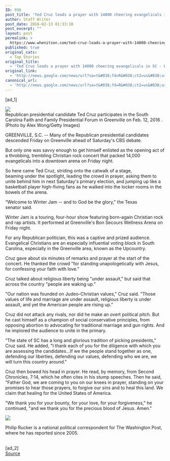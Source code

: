 ```yaml
---
ID: 936
post_title: 'Ted Cruz leads a prayer with 14000 cheering evangelicals in SC &#8211; Washington Post'
author: Staff Writer
post_date: 2016-02-13 01:33:10
post_excerpt: ""
layout: post
permalink: >
  https://www.whenitson.com/ted-cruz-leads-a-prayer-with-14000-cheering-evangelicals-in-sc-washington-post/
published: true
original_cats:
  - Top Stories
original_title:
  - 'Ted Cruz leads a prayer with 14000 cheering evangelicals in SC - Washington Post'
original_link:
  - 'http://news.google.com/news/url?sa=t&#038;fd=R&#038;ct2=us&#038;usg=AFQjCNFcpq69iDGvn1WppCG3MyX9thlm4Q&#038;clid=c3a7d30bb8a4878e06b80cf16b898331&#038;cid=52779046433166&#038;ei=1Ye-VtAPxteEAc2CmKAD&#038;url=https://www.washingtonpost.com/news/post-politics/wp/2016/02/12/ted-cruz-leads-a-prayer-with-14000-cheering-evangelicals-in-s-c/'
canonical_url:
  - 'http://news.google.com/news/url?sa=t&#038;fd=R&#038;ct2=us&#038;usg=AFQjCNFcpq69iDGvn1WppCG3MyX9thlm4Q&#038;clid=c3a7d30bb8a4878e06b80cf16b898331&#038;cid=52779046433166&#038;ei=1Ye-VtAPxteEAc2CmKAD&#038;url=https://www.washingtonpost.com/news/post-politics/wp/2016/02/12/ted-cruz-leads-a-prayer-with-14000-cheering-evangelicals-in-s-c/'
---
```

 [ad_1]
<br><div id="article-body" readability="96.678494291885">  <article itemprop="articleBody" readability="82.823069403715"><div class="inline-content inline-photo inline-photo-normal"> <a name="7ae4ee14f7"/> <img class="unprocessed" data-hi-res-src="https://img.washingtonpost.com/wp-apps/imrs.php?src=https://img.washingtonpost.com/rf/image_908w/2010-2019/Wires/Images/2016-02-12/Getty/509834264.jpg&amp;w=1484" data-low-res-src="http://www.whenitson.com/wp-content/uploads/2016/02/Ted-Cruz-leads-a-prayer-with-14000-cheering-evangelicals-in-SC-Washington-Post.jpg" src="http://www.whenitson.com/wp-content/uploads/2016/02/Ted-Cruz-leads-a-prayer-with-14000-cheering-evangelicals-in-SC-Washington-Post.jpg"/><br/><span class="pb-caption">Republican presidential candidate Ted Cruz participates in the South Carolina Faith and Family Presidential Forum in Greenville on Feb. 12, 2016 . (Photo by Alex Wong/Getty Images)</span> </div> <p>GREENVILLE, S.C. -- Many of the Republican presidential candidates descended Friday on Greenville ahead of Saturday's CBS debate.</p> <p>But only one was savvy enough to get himself enlisted as the opening act of a throbbing, trembling Christian rock concert that packed 14,000 evangelicals into a downtown arena on Friday night.</p> <p>So here came Ted Cruz, striding onto the catwalk of a stage, beaming under the spotlight, leading the crowd in prayer, asking them to unite behind him in next Saturday's primary election, and jumping up like a basketball player high-fiving fans as he walked into the locker rooms in the bowels of the arena.</p> <p>“Welcome to Winter Jam -- and to God be the glory," the Texas senator said.</p> <p>Winter Jam is a touring, four-hour show featuring born-again Christian rock and rap artists. It performed at Greenville's Bon Secours Wellness Arena on Friday night.</p>  <p>For any Republican politician, this was a captive and prized audience. Evangelical Christians are an especially influential voting block in South Carolina, especially in the Greenville area, known as the Upcountry.</p> <p>Cruz gave about six minutes of remarks and prayer at the start of the concert. He thanked the crowd "for standing unapologetically with Jesus, for confessing your faith with love."</p> <p>Cruz talked about religious liberty being "under assault," but said that across the country "people are waking up."</p> <p>"Our nation was founded on Judeo-Christian values," Cruz said. "Those values of life and marriage are under assault, religious liberty is under assault, and yet the American people are rising up.”</p> <p>Cruz did not attack any rivals, nor did he make an overt political pitch. But he cast himself as a champion of social conservative principles, from opposing abortion to advocating for traditional marriage and gun rights. And he implored the audience to unite in the primary.</p> <p>“The state of SC has a long and glorious tradition of picking presidents," Cruz said. He added, "I thank each of you for the diligence with which you are assessing the candidates...If we the people stand together as one, defending our liberties, defending our values, defending who we are, we will turn this country around."</p> <p>Cruz then bowed his head in prayer. He read, by memory, from Second Chronicles, 7:14, which he often cites in his stump speeches. Then he said, "Father God, we are coming to you on our knees in prayer, standing on your promises to hear those prayers, to forgive our sins and to heal this land. We claim that healing for the United States of America.</p> <p>"We thank you for your bounty, for your love, for your forgiveness," he continued, "and we thank you for the precious blood of Jesus. Amen."</p></article> <div class="post-body-sig-line" readability="34"><a href="http://www.washingtonpost.com/people/philip-rucker"><img src="http://www.whenitson.com/wp-content/uploads/2016/02/Ted-Cruz-leads-a-prayer-with-14000-cheering-evangelicals-in-SC-Washington-Post.jpe" data-threshold="480" class="post-body-headshot-left "/></a><p>Philip Rucker is a national political correspondent for The Washington Post, where he has reported since 2005.</p></div> </div>
<br>[ad_2]
<br><a href="http://news.google.com/news/url?sa=t&#038;fd=R&#038;ct2=us&#038;usg=AFQjCNFcpq69iDGvn1WppCG3MyX9thlm4Q&#038;clid=c3a7d30bb8a4878e06b80cf16b898331&#038;cid=52779046433166&#038;ei=1Ye-VtAPxteEAc2CmKAD&#038;url=https://www.washingtonpost.com/news/post-politics/wp/2016/02/12/ted-cruz-leads-a-prayer-with-14000-cheering-evangelicals-in-s-c/">Source </a>